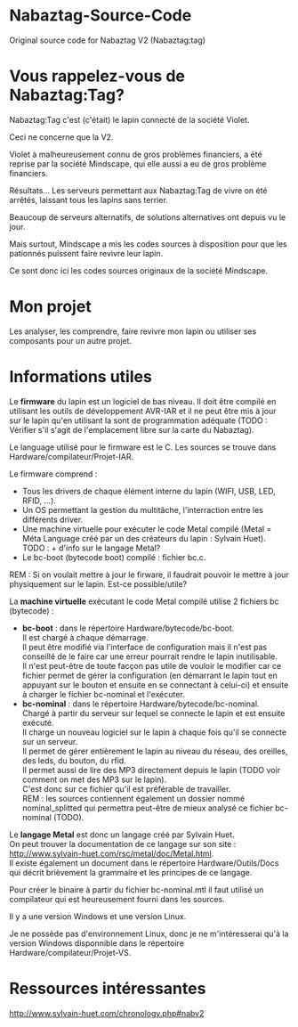 # Nabaztag-Source-Code

Original source code for Nabaztag V2 (Nabaztag:tag)

# Vous rappelez-vous de Nabaztag:Tag?

Nabaztag:Tag c'est (c'était) le lapin connecté de la société Violet.  

Ceci ne concerne que la V2.

Violet à malheureusement connu de gros problèmes financiers, a été reprise par la société Mindscape, qui elle aussi a eu de gros problème financiers.  

Résultats...  Les serveurs permettant aux Nabaztag:Tag de vivre on été arrêtés, laissant tous les lapins sans terrier.

Beaucoup de serveurs alternatifs, de solutions alternatives ont depuis vu le jour.

Mais surtout, Mindscape a mis les codes sources à disposition pour que les pationnés puissent faire revivre leur lapin.

Ce sont donc ici les codes sources originaux de la société Mindscape.

# Mon projet

Les analyser, les comprendre, faire revivre mon lapin ou utiliser ses composants pour un autre projet.

# Informations utiles

Le <b>firmware</b> du lapin est un logiciel de bas niveau.  Il doit être compilé en utilisant les outils de développement AVR-IAR et il ne peut être mis à jour sur le lapin qu'en utilisant la sont de programmation adéquate (TODO : Vérifier s'il s'agit de l'emplacement libre sur la carte du Nabaztag).

Le language utilisé pour le firmware est le C.  Les sources se trouve dans Hardware/compilateur/Projet-IAR.

Le firmware comprend :
<ul>
	<li>Tous les drivers de chaque élément interne du lapin (WIFI, USB, LED, RFID, ...).</li>
	<li>Un OS permettant la gestion du multitâche, l'interraction entre les différents driver.</li>
	<li>Une machine virtuelle pour exécuter le code Metal compilé (Metal = Méta Language créé par un des créateurs du lapin : Sylvain Huet).  TODO : + d'info sur le langage Metal?</li>
	<li>Le bc-boot (bytecode boot) compilé : fichier bc.c.</li>
</ul>

REM : Si on voulait mettre à jour le firware, il faudrait pouvoir le mettre à jour physiquement sur le lapin.  Est-ce possible/utile?

La <b>machine virtuelle</b> exécutant le code Metal compilé utilise 2 fichiers bc (bytecode) :
<ul>
	<li><b>bc-boot</b> : dans le répertoire Hardware/bytecode/bc-boot.<br/>
	Il est chargé à chaque démarrage.<br/>
	Il peut être modifié via l'interface de configuration mais il n'est pas conseillé de le faire car une erreur pourrait rendre le lapin inutilisable.<br/>
	Il n'est peut-être de toute facçon pas utile de vouloir le modifier car ce fichier permet de gérer la configuration (en démarrant le lapin tout en appuyant sur le bouton et ensuite en se connectant à celui-ci) et ensuite à charger le fichier bc-nominal et l'exécuter.
	</li>
	<li><b>bc-nominal</b> : dans le répertoire Hardware/bytecode/bc-nominal.<br/>
	Chargé à partir du serveur sur lequel se connecte le lapin et est ensuite exécuté.<br/>
	Il charge un nouveau logiciel sur le lapin à chaque fois qu'il se connecte sur un serveur.<br/>
	Il permet de gérer entièrement le lapin au niveau du réseau, des oreilles, des leds, du bouton, du rfid.<br/>
	Il permet aussi de lire des MP3 directement depuis le lapin (TODO voir comment on met des MP3 sur le lapin).<br/>
	C'est donc sur ce fichier qu'il est préférable de travailler.<br/>
	REM : les sources contiennent également un dossier nommé nominal_splitted qui permettra peut-être de mieux analysé ce fichier bc-nominal (TODO).
	</li>	
</ul>

Le <b>langage Metal</b> est donc un langage créé par Sylvain Huet.<br/>
On peut trouver la documentation de ce langage sur son site : <a href="http://www.sylvain-huet.com/rsc/metal/doc/Metal.html">http://www.sylvain-huet.com/rsc/metal/doc/Metal.html</a>.<br/>
Il existe également un document dans le répertoire Hardware/Outils/Docs qui décrit brièvement la grammaire et les principes de ce langage.

Pour créer le binaire à partir du fichier bc-nominal.mtl il faut utilisé un compilateur qui est heureusement fourni dans les sources.

Il y a une version Windows et une version Linux.

Je ne possède pas d'environnement Linux, donc je ne m'intéresserai qu'à la version Windows disponnible dans le répertoire Hardware/compilateur/Projet-VS.

# Ressources intéressantes 

<a href="http://www.sylvain-huet.com/chronology.php#nabv2">http://www.sylvain-huet.com/chronology.php#nabv2</a>


